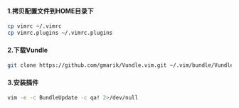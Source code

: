
#### 1.拷贝配置文件到HOME目录下

```bash
cp vimrc ~/.vimrc
cp vimrc.plugins ~/.vimrc.plugins
```

#### 2.下载Vundle

```bash
git clone https://github.com/gmarik/Vundle.vim.git ~/.vim/bundle/Vundle.Vim
```

#### 3.安装插件

```bash
vim -e -c BundleUpdate -c qa! 2>/dev/null
```
